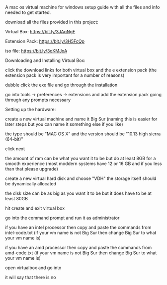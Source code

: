 A mac os virtual machine for windows setup guide with all the files and info needed to get started.


download all the files provided in this project:

Virtual Box: https://bit.ly/3JAqNgF

Extension Pack: https://bit.ly/3H5FcQp

iso file: https://bit.ly/3oKMJxA

Downloading and Installing Virtual Box:

click the download links for both virtual box and the e extension pack (the extension pack is very important for a number of reasons)
 
dubble click the exe file and go through the installation

go into tools -> preferences -> extensions and add the extension pack going through any prompts necessary

Setting up the hardware:

create a new virtual machine and name it Big Sur (naming this is easier for later steps but you can name it something else if you like)

the type should be "MAC OS X" and the version should be "10.13 high sierra (64-bit)"

click next 

the amount of ram can be what you want it to be but do at least 8GB for a smooth experience (most moddern systems have 12 or 16 GB and if you less than that please upgrade)

create a new virtual hard disk and choose "VDH" the storage itself should be dynamically allocated

the disk size can be as big as you want it to be but it does have to be at least 80GB

hit create and exit virtual box

go into the command prompt and run it as administrator

if you have an intel processor then copy and paste the commands from intel-code.txt (if your vm name is not Big Sur then change Big Sur to what your vm name is)

if you have an amd processor then copy and paste the commands from amd-code.txt (if your vm name is not Big Sur then change Big Sur to what your vm name is)

open virtualbox and go into

it will say that there is no
